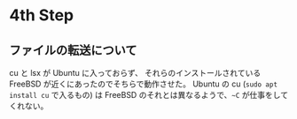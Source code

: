 # 4th Step

## ファイルの転送について

cu と lsx が Ubuntu に入っておらず、
それらのインストールされている FreeBSD が近くにあったのでそちらで動作させた。
Ubuntu の cu (`sudo apt install cu` で入るもの) は
FreeBSD のそれとは異なるようで、`~C` が仕事をしてくれない。
